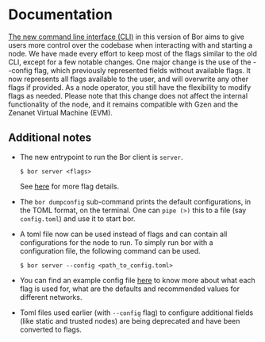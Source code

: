 
# Documentation

[The new command line interface (CLI)](./cli) in this version of Bor aims to give users more control over the codebase when interacting with and starting a node. We have made every effort to keep most of the flags similar to the old CLI, except for a few notable changes. One major change is the use of the --config flag, which previously represented fields without available flags. It now represents all flags available to the user, and will overwrite any other flags if provided. As a node operator, you still have the flexibility to modify flags as needed. Please note that this change does not affect the internal functionality of the node, and it remains compatible with Gzen and the Zenanet Virtual Machine (EVM).

## Additional notes

- The new entrypoint to run the Bor client is ```server```.

  ```
  $ bor server <flags>
  ```

  See [here](./cli/server.md) for more flag details.

- The `bor dumpconfig` sub-command prints the default configurations, in the TOML format, on the terminal. One can `pipe (>)` this to a file (say `config.toml`) and use it to start bor. 

- A toml file now can be used instead of flags and can contain all configurations for the node to run. To simply run bor with a configuration file, the following command can be used. 

  ```
  $ bor server --config <path_to_config.toml>
  ```

- You can find an example config file [here](./cli/example_config.toml) to know more about what each flag is used for, what are the defaults and recommended values for different networks. 

- Toml files used earlier (with `--config` flag) to configure additional fields (like static and trusted nodes) are being deprecated and have been converted to flags. 
